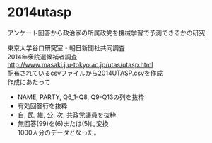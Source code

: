 # 2014utasp
アンケート回答から政治家の所属政党を機械学習で予測できるかの研究

東京大学谷口研究室・朝日新聞社共同調査  
2014年衆院選候補者調査  
http://www.masaki.j.u-tokyo.ac.jp/utas/utasp.html  
配布されているcsvファイルから2014UTASP.csvを作成  
作成にあたって
* NAME, PARTY, Q6_1-Q8, Q9-Q13の列を抜粋
* 有効回答行を抜粋
* 自, 民, 維, 公, 次, 共政党議員を抜粋
* 無回答(99)を(6)または(5)に変換  
1000人分のデータとなった。

